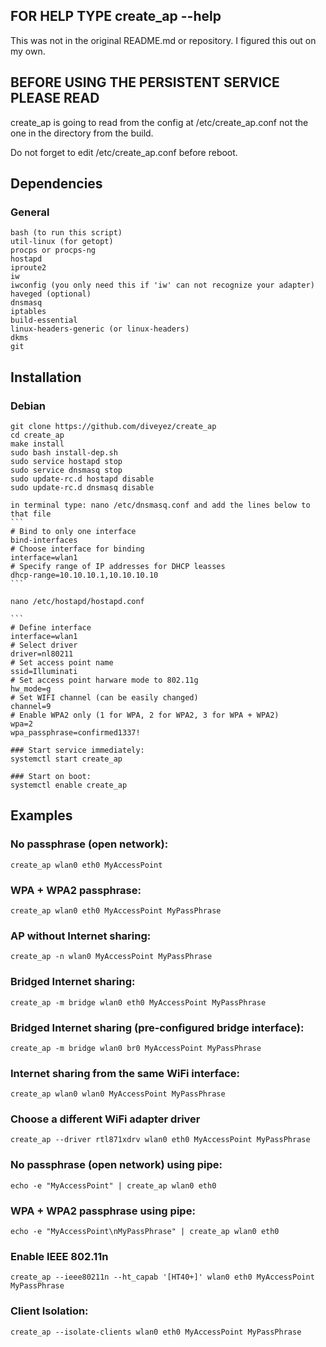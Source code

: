 ## FOR HELP TYPE create_ap --help
This was not in the original README.md or repository. I figured this out on my own.
## BEFORE USING THE PERSISTENT SERVICE PLEASE READ

create_ap is going to read from the config at /etc/create_ap.conf not the one in the directory from the build.

 Do not forget to edit /etc/create_ap.conf before reboot.

## Dependencies
### General
    bash (to run this script)
    util-linux (for getopt)
    procps or procps-ng
    hostapd
    iproute2
    iw
    iwconfig (you only need this if 'iw' can not recognize your adapter)
    haveged (optional)
    dnsmasq
    iptables
    build-essential
    linux-headers-generic (or linux-headers)
    dkms
    git


## Installation
### Debian

    git clone https://github.com/diveyez/create_ap
    cd create_ap
    make install
    sudo bash install-dep.sh
    sudo service hostapd stop
    sudo service dnsmasq stop
    sudo update-rc.d hostapd disable
    sudo update-rc.d dnsmasq disable

    in terminal type: nano /etc/dnsmasq.conf and add the lines below to that file
    ```
    # Bind to only one interface
    bind-interfaces
    # Choose interface for binding
    interface=wlan1
    # Specify range of IP addresses for DHCP leasses
    dhcp-range=10.10.10.1,10.10.10.10
    ```

    nano /etc/hostapd/hostapd.conf

    ```
    # Define interface
    interface=wlan1
    # Select driver
    driver=nl80211
    # Set access point name
    ssid=Illuminati
    # Set access point harware mode to 802.11g
    hw_mode=g
    # Set WIFI channel (can be easily changed)
    channel=9
    # Enable WPA2 only (1 for WPA, 2 for WPA2, 3 for WPA + WPA2)
    wpa=2
    wpa_passphrase=confirmed1337!

    ### Start service immediately:
    systemctl start create_ap

    ### Start on boot:
    systemctl enable create_ap


## Examples
### No passphrase (open network):
    create_ap wlan0 eth0 MyAccessPoint

### WPA + WPA2 passphrase:
    create_ap wlan0 eth0 MyAccessPoint MyPassPhrase

### AP without Internet sharing:
    create_ap -n wlan0 MyAccessPoint MyPassPhrase

### Bridged Internet sharing:
    create_ap -m bridge wlan0 eth0 MyAccessPoint MyPassPhrase

### Bridged Internet sharing (pre-configured bridge interface):
    create_ap -m bridge wlan0 br0 MyAccessPoint MyPassPhrase

### Internet sharing from the same WiFi interface:
    create_ap wlan0 wlan0 MyAccessPoint MyPassPhrase

### Choose a different WiFi adapter driver
    create_ap --driver rtl871xdrv wlan0 eth0 MyAccessPoint MyPassPhrase

### No passphrase (open network) using pipe:
    echo -e "MyAccessPoint" | create_ap wlan0 eth0

### WPA + WPA2 passphrase using pipe:
    echo -e "MyAccessPoint\nMyPassPhrase" | create_ap wlan0 eth0

### Enable IEEE 802.11n
    create_ap --ieee80211n --ht_capab '[HT40+]' wlan0 eth0 MyAccessPoint MyPassPhrase

### Client Isolation:
    create_ap --isolate-clients wlan0 eth0 MyAccessPoint MyPassPhrase
